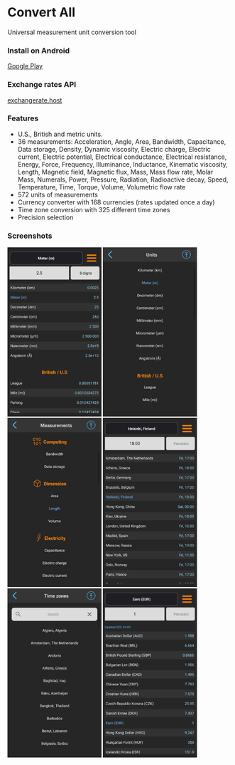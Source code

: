 # Convert All

Universal measurement unit conversion tool

### Install on Android
[Google Play](https://play.google.com/store/apps/details?id=com.convertall)

### Exchange rates API
[exchangerate.host](https://exchangerate.host/)

### Features
* U.S., British and metric units.
* 36 measurements: Acceleration, Angle, Area, Bandwidth, Capacitance, Data storage, Density, Dynamic viscosity, Electric charge, Electric current, Electric potential, Electrical conductance, Electrical resistance, Energy, Force, Frequency, Illuminance, Inductance, Kinematic viscosity, Length, Magnetic field, Magnetic flux, Mass, Mass flow rate, Molar Mass, Numerals, Power, Pressure, Radiation, Radioactive decay, Speed, Temperature, Time, Torque, Volume, Volumetric flow rate
* 572 units of measurements
* Currency converter with 168 currencies (rates updated once a day)
* Time zone conversion with 325 different time zones
* Precision selection

### Screenshots
<!--![plot](./screenshots/screenshot_main.png)-->
<img src="./screenshots/main.png" height="380"/> <img src="./screenshots/units.png" height="380"/> <img src="./screenshots/measurements.png" height="380"/> <img src="./screenshots/main_tz.png" height="380"/> <img src="./screenshots/units_tz.png" height="380"/> <img src="./screenshots/main_currency.png" height="380"/>

